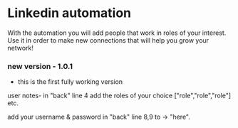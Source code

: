 # Linkedin automation
With the automation you will add people that work in roles of your interest.
Use it in order to make new connections that will help you grow your network!


### new version - 1.0.1
* this is the first fully working version

user notes-
in "back" line 4 add the roles of your choice ["role","role","role"] etc.<p>
add your username & password in "back" line 8,9 to -> "here".<p>
